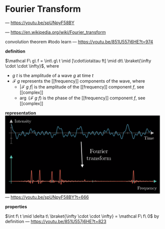 # Fourier Transform

&mdash; <https://youtu.be/spUNpyF58BY>

&mdash; <https://en.wikipedia.org/wiki/Fourier_transform>

convolution theorem #todo learn &mdash; <https://youtu.be/851U557j6HE?t=974>

**definition**

$\mathcal F\ g\ f = \int\ g\ t \mid [\cdot\iota\tau ft] \mid dt\ \braket{\infty \cdot \cdot \infty}$, where

- $g\ t$ is the amplitude of a wave $g$ at time $t$
- $\mathcal F\ g$ represents the [[frequency]] components of the wave, where
  - $|\mathcal F\ g\ f|$ is the amplitude of the [[frequency]] component $f$, see [[complex]]
  - $\arg\ (\mathcal F\ g\ f)$ is the phase of the [[frequency]] component $f$, see [[complex]]

**representation** ![](20221103111349.png) &mdash; <https://youtu.be/spUNpyF58BY?t=666>

**properties**

$\int f\ t \mid \delta t\ \braket{\infty \cdot \cdot \infty} = \mathcal F\ f\ 0$ by definition &mdash; <https://youtu.be/851U557j6HE?t=823>
